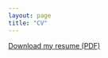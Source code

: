 ```yaml
---
layout: page
title: "CV"
---
```


[Download my resume (PDF)](https://finamintoastcrunch.github.io/assets/pdfs/Fin_CV_Short.pdf)
